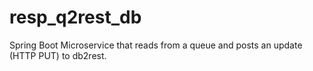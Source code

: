 # resp_q2rest_db
Spring Boot Microservice that reads from a queue and posts an update (HTTP PUT) to db2rest.
